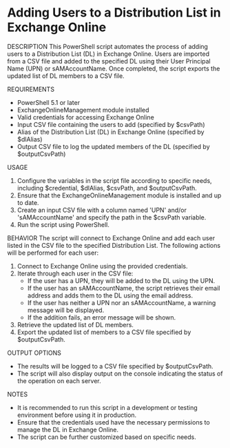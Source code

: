
#    Adding Users to a Distribution List in Exchange Online

DESCRIPTION
This PowerShell script automates the process of adding users to a Distribution List (DL) in Exchange Online.
Users are imported from a CSV file and added to the specified DL using their User Principal Name (UPN) or sAMAccountName.
Once completed, the script exports the updated list of DL members to a CSV file.

REQUIREMENTS
- PowerShell 5.1 or later
- ExchangeOnlineManagement module installed
- Valid credentials for accessing Exchange Online
- Input CSV file containing the users to add (specified by $csvPath)
- Alias of the Distribution List (DL) in Exchange Online (specified by $dlAlias)
- Output CSV file to log the updated members of the DL (specified by $outputCsvPath)

USAGE
1. Configure the variables in the script file according to specific needs, including $credential, $dlAlias, $csvPath, and $outputCsvPath.
2. Ensure that the ExchangeOnlineManagement module is installed and up to date.
3. Create an input CSV file with a column named 'UPN' and/or 'sAMAccountName' and specify the path in the $csvPath variable.
4. Run the script using PowerShell.

BEHAVIOR
The script will connect to Exchange Online and add each user listed in the CSV file to the specified Distribution List. The following actions will be performed for each user:

1. Connect to Exchange Online using the provided credentials.
2. Iterate through each user in the CSV file:
   - If the user has a UPN, they will be added to the DL using the UPN.
   - If the user has an sAMAccountName, the script retrieves their email address and adds them to the DL using the email address.
   - If the user has neither a UPN nor an sAMAccountName, a warning message will be displayed.
   - If the addition fails, an error message will be shown.
3. Retrieve the updated list of DL members.
4. Export the updated list of members to a CSV file specified by $outputCsvPath.

OUTPUT OPTIONS
- The results will be logged to a CSV file specified by $outputCsvPath.
- The script will also display output on the console indicating the status of the operation on each server.

NOTES
- It is recommended to run this script in a development or testing environment before using it in production.
- Ensure that the credentials used have the necessary permissions to manage the DL in Exchange Online.
- The script can be further customized based on specific needs.
